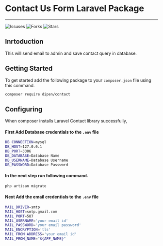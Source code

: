 # Contact Us Form Laravel Package
<hr>

![Issuses](https://img.shields.io/github/issues/RanpuraDipen/laravel-contact-package)
![Forks](https://img.shields.io/github/forks/RanpuraDipen/laravel-contact-package)
![Stars](	https://img.shields.io/github/stars/RanpuraDipen/laravel-contact-package)

## Inrtoduction
This will send email to admin and save contact query in database.

## Getting Started
To get started add the following package to your  `composer.json` file using this command.

```bash
composer require dipen/contact
```

## Configuring
When composer installs Laravel Contact library successfully,

#### First Add Database credentials to the `.env` file

```bash
DB_CONNECTION=mysql
DB_HOST=127.0.0.1
DB_PORT=3306
DB_DATABASE=Database Name
DB_USERNAME=Database Username 
DB_PASSWORD=Database Password
```
#### In the next step run following command.
```bash
php artisan migrate 
```

#### Next Add the email credentials to the `.env` file

```bash
MAIL_DRIVER=smtp 
MAIL_HOST=smtp.gmail.com
MAIL_PORT=587
MAIL_USERNAME='your email id'
MAIL_PASSWORD='your email password'
MAIL_ENCRYPTION='tls'
MAIL_FROM_ADDRESS='your email id'
MAIL_FROM_NAME="${APP_NAME}"
```
